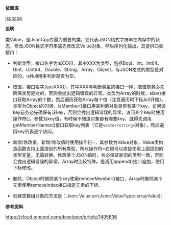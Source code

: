 **依赖库**

 [jsoncpp](https://github.com/open-source-parsers/jsoncpp)

**说明**

类Value，是JsonCpp库最为重要的类，它代表JSON格式字符串在内存中的状态，修改JSON格式字符串需先修改其Value对象，然后序列化输出，其提供四类接口：

- 判断类型，接口名字为isXXX()，其中XXX为类型，包括Bool、Int、Int64、UInt、UInt64、Double、String、Array、Object，与JSON格式的类型是对应的，isNull用来判断是否为空。

- 取值，接口名字为asXXX()，其中XXX与判断类型的接口一样，取值前务必先确保类型是对的，否则会抛出逻辑错误的异常。类型为Array的时候，size()接口获取Array的个数，然后遍历获取Array每个值（注意遍历时下标从0开始）。类型为Object的时候，isMember()接口用来判断对象是否有某个key，访问该key前务必先确保有该key，否则会抛出逻辑错误的异常，访问某个key时使用操作符[]，参数为key值，有时候不知道对象都有哪些key，就得先调用getMemberNames()接口获取key列表（它是`vector<string>`对象），然后遍历key列表逐个访问。

- 新增/修改值，新增/修改值时使用操作符=，其参数为Value对象，Value类构造函数支持上面提到的所有类型，所以操作符=右侧可以直接使用上面提到的类型变量，无需转换。修改某个JSON值时，务必保证新旧的类型一致，否则会抛出逻辑错误的异常。Array时比较特殊，是调用append()接口追加，使用下标修改。

- 删除，Object时删除某个key使用removeMember()接口，Array时删除某个元素使用removeIndex接口指定元素的下标。

- 创建空数组对象的方法是：Json::Value arr(Json::ValueType::arrayValue);

**参考资料**

https://cloud.tencent.com/developer/article/1495836